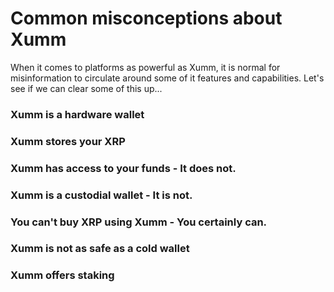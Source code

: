 # Common misconceptions about Xumm

When it comes to platforms as powerful as Xumm, it is normal for misinformation to circulate around some of it features and capabilities. Let's see if we can clear some of this up...

### Xumm is a hardware wallet

### Xumm stores your XRP&#x20;

### Xumm has access to your funds - It does not.

### Xumm is a custodial wallet - It is not.

### You can't buy XRP using Xumm - You certainly can.

### Xumm is not as safe as a cold wallet

### Xumm offers staking

&#x20;

